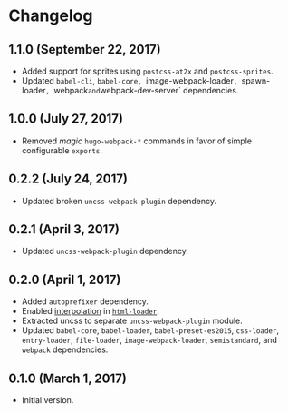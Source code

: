 # Changelog

## 1.1.0 (September 22, 2017)
* Added support for sprites using `postcss-at2x` and `postcss-sprites`.
* Updated `babel-cli`, `babel-core, `image-webpack-loader`, `spawn-loader`,
  `webpack` and `webpack-dev-server` dependencies.

## 1.0.0 (July 27, 2017)
* Removed *magic* `hugo-webpack-*` commands in favor of simple configurable `exports`.

## 0.2.2 (July 24, 2017)
* Updated broken `uncss-webpack-plugin` dependency.

## 0.2.1 (April 3, 2017)
* Updated `uncss-webpack-plugin` dependency.

## 0.2.0 (April 1, 2017)
* Added `autoprefixer` dependency.
* Enabled [interpolation](https://github.com/webpack-contrib/html-loader#interpolation) in [`html-loader`](https://github.com/webpack-contrib/html-loader).
* Extracted uncss to separate `uncss-webpack-plugin` module.
* Updated `babel-core`, `babel-loader`, `babel-preset-es2015`, `css-loader`,
  `entry-loader`, `file-loader`, `image-webpack-loader`, `semistandard`, and
  `webpack` dependencies.

## 0.1.0 (March 1, 2017)
* Initial version.